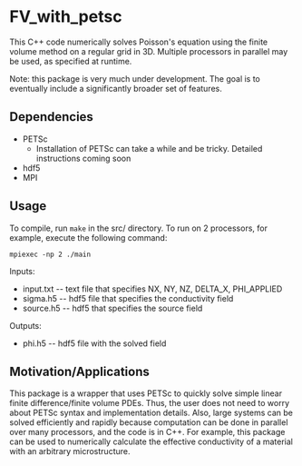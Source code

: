 # FV_with_petsc

This C++ code numerically solves Poisson's equation using the finite volume method on a regular grid in 3D.
Multiple processors in parallel may be used, as specified at runtime.

Note: this package is very much under development. The goal is to eventually include a significantly broader set of features.

## Dependencies

- PETSc
    - Installation of PETSc can take a while and be tricky. Detailed instructions coming soon
- hdf5
- MPI

## Usage

To compile, run `make` in the src/ directory. To run on 2 processors, for example, execute the following command:

```
mpiexec -np 2 ./main
```

Inputs:
- input.txt -- text file that specifies NX, NY, NZ, DELTA_X, PHI_APPLIED
- sigma.h5 -- hdf5 file that specifies the conductivity field
- source.h5 -- hdf5 that specifies the source field

Outputs:
- phi.h5 -- hdf5 file with the solved field

## Motivation/Applications

This package is a wrapper that uses PETSc to quickly solve simple linear finite difference/finite volume PDEs. 
Thus, the user does not need to worry about PETSc syntax and implementation details.
Also, large systems can be solved efficiently and rapidly because computation can be done in parallel over many processors, and the code is in C++.
For example, this package can be used to numerically calculate the effective conductivity of a material with an arbitrary microstructure.

